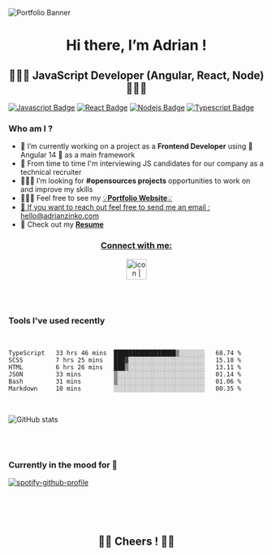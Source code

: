 ![Portfolio Banner](https://azinko.s3.eu-central-1.amazonaws.com/banner-github.png)

<h1 align="center">
  Hi there, I’m Adrian !
</h1>

<h2 align="center">👨🏻‍💻 JavaScript Developer (Angular, React, Node) 👨🏻‍💻</h2> 

 [![Javascript Badge](https://img.shields.io/badge/-Javascript-F0DB4F?style=for-the-badge&labelColor=black&logo=javascript&logoColor=F0DB4F)](#) [![React Badge](https://img.shields.io/badge/-React-61DBFB?style=for-the-badge&labelColor=black&logo=react&logoColor=61DBFB)](#) [![Nodejs Badge](https://img.shields.io/badge/-Nodejs-3C873A?style=for-the-badge&labelColor=black&logo=node.js&logoColor=3C873A)](#) [![Typescript Badge](https://img.shields.io/badge/-Typescript-007acc?style=for-the-badge&labelColor=black&logo=typescript&logoColor=007acc)](#)

<h3 align="left">Who am I ?</h3>

- 👀 I’m currently working on a project as a **Frontend Developer** using :triangular_flag_on_post:	Angular 14 :triangular_flag_on_post:	 as a main framework
- :newspaper: From time to time I'm interviewing JS candidates for our company as a technical recruiter
- 👨🏻‍💻 I’m looking for **#opensources projects** opportunities to work on and improve my skills
- 👷🏻‍♂️ Feel free to see my <a href="https://adrianzinko.com" target="_blank">:bulb:**Portfolio Website**:bulb:
- 📨 If you want to reach out feel free to send me an email : hello@adrianzinko.com
- :paperclip: Check out my <a href="https://azinko.s3.eu-central-1.amazonaws.com/resume-adrianzinko.pdf" target="_blank">**Resume**

<h3 align="center">Connect with me:</h3>
 
<p align="center" >
<a href="https://www.linkedin.com/in/adrian-zinko/" target="_blank"><img src="https://user-images.githubusercontent.com/61510923/155706452-ceb6a5a7-89e7-43ef-8239-f7dc23c68586.png" alt="icon | LinkedIn" width="40px"/>
</a>
</p>

<br />

<br />

### Tools I've used recently

<br/>

<!--START_SECTION:waka-->

```text
TypeScript   33 hrs 46 mins  █████████████████▒░░░░░░░   68.74 %
SCSS         7 hrs 25 mins   ███▓░░░░░░░░░░░░░░░░░░░░░   15.10 %
HTML         6 hrs 26 mins   ███▒░░░░░░░░░░░░░░░░░░░░░   13.11 %
JSON         33 mins         ▒░░░░░░░░░░░░░░░░░░░░░░░░   01.14 %
Bash         31 mins         ▒░░░░░░░░░░░░░░░░░░░░░░░░   01.06 %
Markdown     10 mins         ░░░░░░░░░░░░░░░░░░░░░░░░░   00.35 %
```

<!--END_SECTION:waka-->

<br />

![GitHub stats](https://github-readme-stats.vercel.app/api?username=adrianghub&show_icons=true&theme=synthwave&count_private=true&hide=prs,issues,contribs)

<br /><br />


<h3> Currently in the mood for 🎸 </h3>

[![spotify-github-profile](https://spotify-github-profile.vercel.app/api/view?uid=ae5g4slj4cqzbvrnfk7q1a7in&cover_image=true&theme=novatorem)](https://github.com/kittinan/spotify-github-profile)


<br /><br /><br />

<h2 align="center">👋🏻 Cheers ! 👋🏻</h2>
